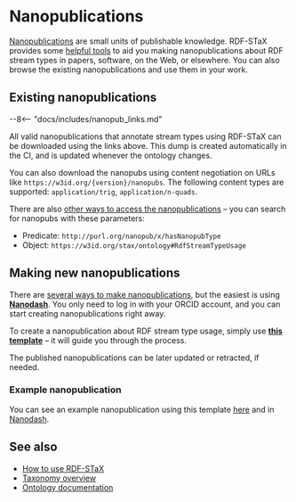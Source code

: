 # Nanopublications

[Nanopublications](https://nanopub.net/) are small units of publishable knowledge. RDF-STaX provides some [helpful tools](#making-new-nanopublications) to aid you making nanopublications about RDF stream types in papers, software, on the Web, or elsewhere. You can also browse the existing nanopublications and use them in your work.

## Existing nanopublications

--8<-- "docs/includes/nanopub_links.md"

All valid nanopublications that annotate stream types using RDF-STaX can be downloaded using the links above. This dump is created automatically in the CI, and is updated whenever the ontology changes.

You can also download the nanopubs using content negotiation on URLs like `https://w3id.org/{version}/nanopubs`. The following content types are supported: `application/trig`, `application/n-quads`.

There are also [other ways to access the nanopublications](https://nanopub.net/docs/network) – you can search for nanopubs with these parameters:

- Predicate: `http://purl.org/nanopub/x/hasNanopubType`
- Object: `https://w3id.org/stax/ontology#RdfStreamTypeUsage`

## Making new nanopublications

There are [several ways to make nanopublications](https://nanopub.net/docs/tools), but the easiest is using **[Nanodash](https://nanodash.petapico.org/)**. You only need to log in with your ORCID account, and you can start creating nanopublications right away.

To create a nanopublication about RDF stream type usage, simply use **[this template](https://nanodash.petapico.org/publish?template=https://w3id.org/np/RAMrlanWeHwGty3Q3k3uIjD89rLI8z5B0U9YZSTplMLq0)** – it will guide you through the process.

The published nanopublications can be later updated or retracted, if needed.

### Example nanopublication

You can see an example nanopublication using this template [here](https://w3id.org/np/RAh9bvQwkL2SDp7iqmH7G6rOrCnWtTMHgHR_St0udrRKo) and in [Nanodash](https://nanodash.petapico.org/explore?188&id=https://w3id.org/np/RAh9bvQwkL2SDp7iqmH7G6rOrCnWtTMHgHR_St0udrRKo).

## See also

- [How to use RDF-STaX](use-it.md)
- [Taxonomy overview](taxonomy.md)
- [Ontology documentation](ontology.md)
